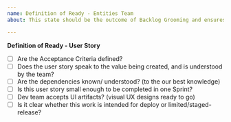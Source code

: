 ```yaml
---	
name: Definition of Ready - Entities Team
about: This state should be the outcome of Backlog Grooming and ensures the ticket is ready to be worked on.

---	
```




**Definition of Ready - User Story**
  
- [ ] Are the Acceptance Criteria defined?
- [ ] Does the user story speak to the value being created, and is understood by the team?
- [ ] Are the dependencies known/ understood? (to the our best knowledge)
- [ ] Is this user story small enough to be completed in one Sprint?
- [ ] Dev team accepts UI artifacts? (visual UX designs ready to go)
- [ ] Is it clear whether this work is intended for deploy or limited/staged-release?
